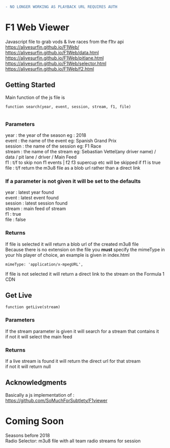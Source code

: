 ```diff
- NO LONGER WORKING AS PLAYBACK URL REQUIRES AUTH
```

# F1 Web Viewer
Javascript file to grab vods & live races from the f1tv api <br/>
https://alivesurfin.github.io/F1Web/ <br/>
https://alivesurfin.github.io/F1Web/data.html <br/>
https://alivesurfin.github.io/F1Web/pitlane.html <br/>
https://alivesurfin.github.io/F1Web/selector.html <br/>
https://alivesurfin.github.io/F1Web/f2.html <br/>


## Getting Started
Main function of the js file is 
```
function search(year, event, session, stream, f1, file) 


```
### Parameters
year    : the year of the season eg : 2018 <br/>
event   : the name of the event eg: Spanish Grand Prix <br/>
session : the name of the session eg: F1 Race <br/>
stream  : the name of the stream eg: Sebastian Vettel(any driver name) / data / pit lane / driver / Main Feed <br/>
f1      : t/f to skip non f1 events | f2 f3 supercup etc will be skipped if f1 is true <br/>
file    : t/f return the m3u8 file as a blob url rather than a direct link <br/>


### If a parameter is not given it will be set to the defaults 
year    : latest year found <br/>
event   : latest event found <br/>
session : latest session found <br/>
stream  : main feed of stream <br/>
f1      : true <br/>
file    : false <br/>


### Returns
If file is selected it will return a blob url of the created m3u8 file <br/>
Because there is no extension on the file you **must** specify the mimeType in your hls player of choice, an example is given in index.html <br/>
```
mimeType: 'application/x-mpegURL',
```

If file is not selected it will return a direct link to the stream on the Formula 1 CDN <br/>

## Get Live
```
function getLive(stream)
```
### Parameters
If the stream parameter is given it will search for a stream that contains it <br/>
if not it will select the main feed<br/>
### Returns 
If a live stream is found it will return the direct url for that stream <br/>
if not it will return null <br/>


## Acknowledgments
Basically a js implementation of : https://github.com/SoMuchForSubtlety/F1viewer <br/>




# Coming Soon
Seasons before 2018 <br/>
Radio Selector: m3u8 file with all team radio streams for session <br/>

